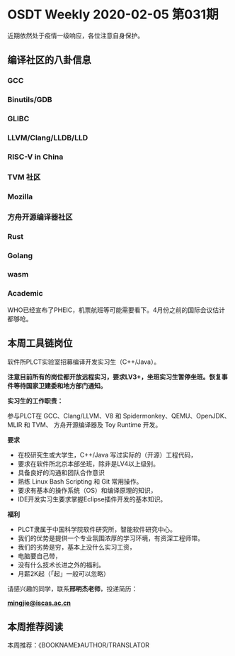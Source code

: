 # OSDT Weekly 2020-02-05 第031期

近期依然处于疫情一级响应，各位注意自身保护。

## 编译社区的八卦信息


### GCC

### Binutils/GDB



### GLIBC


### LLVM/Clang/LLDB/LLD


### RISC-V in China


### TVM 社区


### Mozilla


### 方舟开源编译器社区


### Rust


### Golang


### wasm


### Academic

WHO已经宣布了PHEIC，机票航班等可能需要看下。4月份之前的国际会议估计都够呛。

## 本周工具链岗位

软件所PLCT实验室招募编译开发实习生（C++/Java）。

**注意目前所有的岗位都开放远程实习，要求LV3+，坐班实习生暂停坐班。恢复事件等待国家卫建委和地方部门通知。**


**实习生的工作职责：**

参与PLCT在 GCC、Clang/LLVM、V8 和 Spidermonkey、QEMU、OpenJDK、MLIR 和 TVM、 方舟开源编译器及 Toy Runtime 开发。

**要求**
- 在校研究生或大学生，C++/Java 写过实际的（开源）工程代码，
- 要求在软件所北京本部坐班，除非是LV4以上级别。
- 具备良好的沟通和团队合作意识
- 熟练 Linux Bash Scripting 和 Git 常用操作。
- 要求有基本的操作系统（OS）和编译原理的知识，
- IDE开发实习生要求掌握Eclipse插件开发的基本知识。

**福利**
- PLCT隶属于中国科学院软件研究所，智能软件研究中心。
- 我们的优势是提供一个专业氛围浓厚的学习环境，有资深工程师带。
- 我们的劣势是穷，基本上没什么实习工资，
- 电脑要自己带，
- 没有什么技术长进之外的福利。
- 月薪2K起（「起」一般可以忽略）

请感兴趣的同学，联系**邢明杰老师**，投递简历：

**mingjie@iscas.ac.cn**

## 本周推荐阅读

本周推荐：《BOOKNAME》AUTHOR/TRANSLATOR
